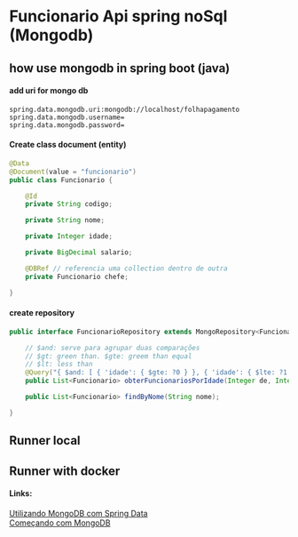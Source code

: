 # Funcionario Api spring noSql (Mongodb)

## how use mongodb in spring boot (java)

#### add uri for mongo db

```properties
spring.data.mongodb.uri:mongodb://localhost/folhapagamento
spring.data.mongodb.username=
spring.data.mongodb.password=
```

#### Create class document (entity)
```java
@Data
@Document(value = "funcionario")
public class Funcionario {

    @Id
    private String codigo;

    private String nome;

    private Integer idade;

    private BigDecimal salario;

    @DBRef // referencia uma collection dentro de outra
    private Funcionario chefe;

}

```

#### create repository 
```java
public interface FuncionarioRepository extends MongoRepository<Funcionario, String> {

    // $and: serve para agrupar duas comparações
    // $gt: green than. $gte: greem than equal
    // $lt: less than
    @Query("{ $and: [ { 'idade': { $gte: ?0 } }, { 'idade': { $lte: ?1 } } ] }")
    public List<Funcionario> obterFuncionariosPorIdade(Integer de, Integer ate);

    public List<Funcionario> findByNome(String nome);

}
```

## Runner local


## Runner with docker


#### Links:
[Utilizando MongoDB com Spring Data](https://www.youtube.com/watch?v=Qkmwgyh4Stw)
<br>
[Começando com MongoDB](https://www.youtube.com/watch?v=jC7imm4ZLRY)